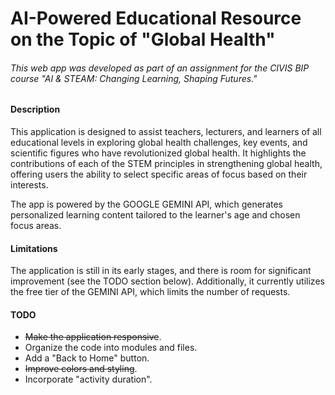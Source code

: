 
# AI-Powered Educational Resource on the Topic of "Global Health"
###### This web app was developed as part of an assignment for the CIVIS BIP course "AI & STEAM: Changing Learning, Shaping Futures."

#### Description

This application is designed to assist teachers, lecturers, and learners of all educational levels in exploring global health challenges, key events, and scientific figures who have revolutionized global health. It highlights the contributions of each of the STEM principles in strengthening global health, offering users the ability to select specific areas of focus based on their interests.

The app is powered by the GOOGLE GEMINI API, which generates personalized learning content tailored to the learner's age and chosen focus areas.

#### Limitations
The application is still in its early stages, and there is room for significant improvement (see the TODO section below). Additionally, it currently utilizes the free tier of the GEMINI API, which limits the number of requests.

#### TODO
- ~~Make the application responsive~~.
- Organize the code into modules and files.
- Add a "Back to Home" button.
- ~~Improve colors and styling~~.
- Incorporate "activity duration".
